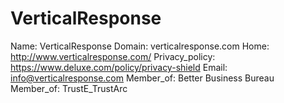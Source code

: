 
# VerticalResponse

Name: VerticalResponse
Domain: verticalresponse.com
Home: http://www.verticalresponse.com/
Privacy_policy: https://www.deluxe.com/policy/privacy-shield
Email: info@verticalresponse.com
Member_of: Better Business Bureau
Member_of: TrustE_TrustArc
